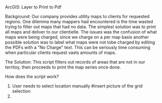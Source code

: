 ArcGIS: Layer to Print to Pdf

Background:
Our company provides utility maps to clients for requested regions. One dilemma many mappers had encountered is the time wasted trying to filter out maps that had no data. The simplest solution was to print all maps and deliver to our clientielle. The issues was the confusion of what maps were being charged, since we charge on a per map basis another possible solution was to label what maps were not tobe charged by editing the PDFs with a  "No Charge" text. This can be seriously time consuming when particular clients request vasts amounts of maps.

The Solution:
This script filters out records of areas that are not in our territoy, then proceeds to print the map series once done.

How does the script work?
1) User needs to select location manually
#insert picture of the grid selection
2)

